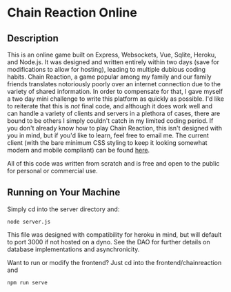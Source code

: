 # Chain Reaction Online

## Description

This is an online game built on Express, Websockets, Vue, Sqlite, Heroku, and Node.js. It was designed and written entirely within two days (save for modifications to allow for hosting), leading to multiple dubious coding habits. Chain Reaction, a game popular among my family and our family friends translates notoriously poorly over an internet connection due to the variety of shared information. In order to compensate for that, I gave myself a two day mini challenge to write this platform as quickly as possible. I'd like to reiterate that this is *not* final code, and although it does work well and can handle a variety of clients and servers in a plethora of cases, there are bound to be others I simply couldn't catch in my limited coding period. If you don't already know how to play Chain Reaction, this isn't designed with you in mind, but if you'd like to learn, feel free to email me. The current client (with the bare minimum CSS styling to keep it looking somewhat modern and mobile compliant) can be found [here](https://chainreaction-994c5.web.app/#/).

All of this code was written from scratch and is free and open to the public for personal or commercial use.

## Running on Your Machine

Simply cd into the server directory and:

```shell
node server.js
```

This file was designed with compatibility for heroku in mind, but will default to port 3000 if not hosted on a dyno. See the DAO for further details on database implementations and asynchronicity.

Want to run or modify the frontend? Just cd into the frontend/chainreaction  and

```shell
npm run serve
```
